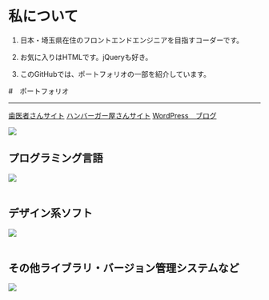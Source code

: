 # 私について

1. 日本・埼玉県在住のフロントエンドエンジニアを目指すコーダーです。

2. お気に入りはHTMLです。jQueryも好き。

3. このGitHubでは、ポートフォリオの一部を紹介しています。

#　ポートフォリオ
***
[歯医者さんサイト](https://928sekine.github.io/)
[ハンバーガー屋さんサイト](https://928sekine.github.io/hamburger-shop/)
[WordPress　ブログ](https://sekinerina.com/)

![](https://github-readme-stats.vercel.app/api/top-langs?username=928sekine&show_icons=true&locale=en&layout=compact)

## プログラミング言語

<img src="https://skillicons.dev/icons?i=html,css,js,jquery,php," /> <br /><br />

## デザイン系ソフト

<img src="https://skillicons.dev/icons?i=ai,ps,xd,figma," /> <br /><br />

## その他ライブラリ・バージョン管理システムなど

<img src="https://skillicons.dev/icons?i=vscode,wordpress,git,discord," /> <br /><br />

